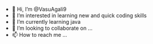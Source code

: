 - 👋 Hi, I’m @VasuAgali9
- 👀 I’m interested in learning new and quick coding skills
- 🌱 I’m currently learning java
- 💞️ I’m looking to collaborate on ...
- 📫 How to reach me ...

<!---
VasuAgali9/VasuAgali9 is a ✨ special ✨ repository because its `README.md` (this file) appears on your GitHub profile.
You can click the Preview link to take a look at your changes.
--->
